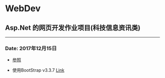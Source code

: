 # WebDev
## Asp.Net 的网页开发作业项目(科技信息资讯类)

---

### Date: 2017年12月15日 

- [参照](https://confidentcustomer.com)

- 使用BootStrap v3.3.7 [Link](https://getbootstrap.com/)
